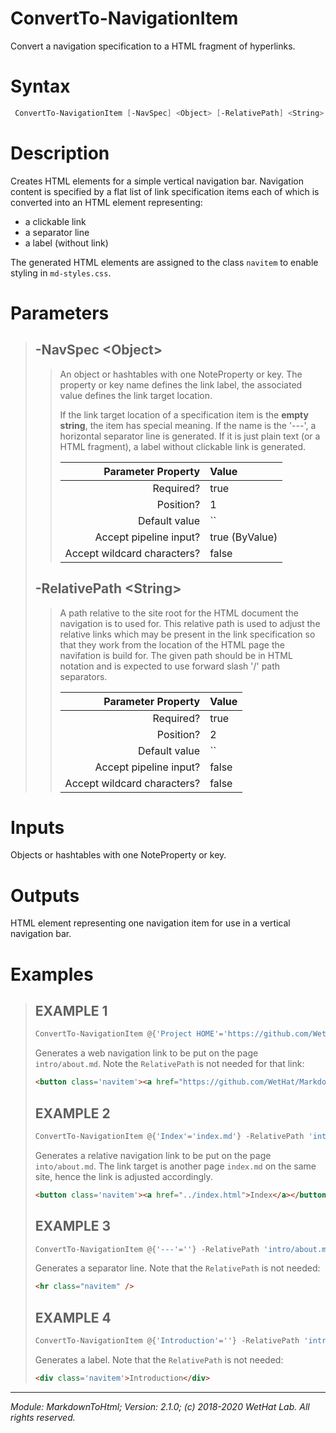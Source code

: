 ﻿# ConvertTo-NavigationItem

Convert a navigation specification to a HTML fragment of hyperlinks.

# Syntax
```PowerShell
 ConvertTo-NavigationItem [-NavSpec] <Object> [-RelativePath] <String>  [<CommonParameters>] 
```


# Description


Creates HTML elements for a simple vertical navigation bar. Navigation
content is specified by a flat list of link specification items each of which
is converted into an HTML element representing:
* a clickable link
* a separator line
* a label (without link)

The generated HTML elements are assigned to the class `navitem` to enable
styling in `md-styles.css`.





# Parameters

<blockquote>



## -NavSpec \<Object\>

<blockquote>

An object or hashtables with one NoteProperty or key. The property or key name
defines the link label, the associated value defines the link target location.

If the link target location of a specification item is the **empty string**, the
item has special meaning. If the name is the '---', a horizontal separator line
is generated. If it is just plain text (or a HTML fragment), a label without
clickable link is generated.

Parameter Property         | Value
--------------------------:|:----------
Required?                  | true
Position?                  | 1
Default value              | ``
Accept pipeline input?     | true (ByValue)
Accept wildcard characters?| false

</blockquote>
 

## -RelativePath \<String\>

<blockquote>

A path relative to the site root for the HTML document the navigation is to used
for. This relative path is used to adjust the relative links which may be
present in the link specification so that they work from the location of the
HTML page the navifation is build for. The given path should be in HTML notation
and is expected to use forward slash '/' path separators.

Parameter Property         | Value
--------------------------:|:----------
Required?                  | true
Position?                  | 2
Default value              | ``
Accept pipeline input?     | false
Accept wildcard characters?| false

</blockquote>


</blockquote>


# Inputs
Objects or hashtables with one NoteProperty or key.


# Outputs
HTML element representing one navigation item for use in a vertical navigation
bar.

# Examples

<blockquote>


## EXAMPLE 1

```PowerShell
ConvertTo-NavigationItem @{'Project HOME'='https://github.com/WetHat/MarkdownToHtml'} -RelativePath 'into/about.md'
```


Generates a web navigation link to be put on the page `intro/about.md`. Note
the `RelativePath` is not needed for that link:

~~~ html
<button class='navitem'><a href="https://github.com/WetHat/MarkdownToHtml">Project HOME</a></button><br/>
~~~











 
## EXAMPLE 2

```PowerShell
ConvertTo-NavigationItem @{'Index'='index.md'} -RelativePath 'intro/about.md'
```


Generates a relative navigation link to be put on the page `into/about.md`. The
link target is another page `index.md` on the same site, hence the link is
adjusted accordingly.

~~~ html
<button class='navitem'><a href="../index.html">Index</a></button><br/>
~~~











 
## EXAMPLE 3

```PowerShell
ConvertTo-NavigationItem @{'---'=''} -RelativePath 'intro/about.md'
```


Generates a separator line. Note that the `RelativePath` is not needed:

~~~ html
<hr class="navitem" />
~~~











 
## EXAMPLE 4

```PowerShell
ConvertTo-NavigationItem @{'Introduction'=''} -RelativePath 'intro/about.md'
```


Generates a label. Note that the `RelativePath` is not needed:

~~~ html
<div class='navitem'>Introduction</div>
~~~













</blockquote>

---

<cite>Module: MarkdownToHtml; Version: 2.1.0; (c) 2018-2020 WetHat Lab. All rights reserved.</cite>
